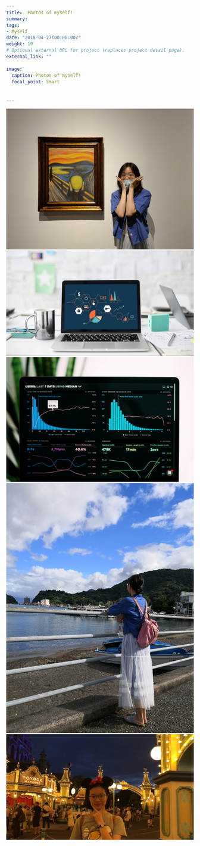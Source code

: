 ```yaml
---
title:  Photos of myself! 
summary: 
tags:
- Myself
date: "2018-04-27T00:00:00Z"
weight: 10
# Optional external URL for project (replaces project detail page).
external_link: ""

image:
  caption: Photos of myself!
  focal_point: Smart


---
```


![](featured01.jpg)
![](featured02.jpg)
![](featured03.jpg)
![](featured04.jpg)
![](featured05.jpg)

